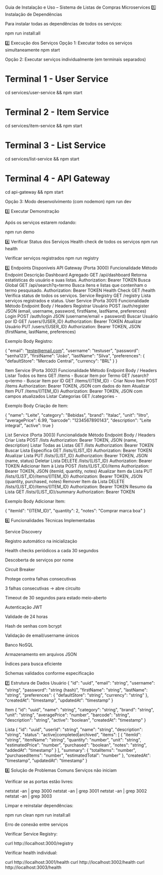 Guia de Instalação e Uso – Sistema de Listas de Compras Microservices
1️⃣ Instalação de Dependências

Para instalar todas as dependências de todos os serviços:

npm run install:all

2️⃣ Execução dos Serviços
Opção 1: Executar todos os serviços simultaneamente
npm start

Opção 2: Executar serviços individualmente (em terminais separados)
# Terminal 1 - User Service
cd services/user-service && npm start

# Terminal 2 - Item Service  
cd services/item-service && npm start

# Terminal 3 - List Service
cd services/list-service && npm start

# Terminal 4 - API Gateway
cd api-gateway && npm start

Opção 3: Modo desenvolvimento (com nodemon)
npm run dev

3️⃣ Executar Demonstração

Após os serviços estarem rodando:

npm run demo

4️⃣ Verificar Status dos Serviços
Health check de todos os serviços
npm run health

Verificar serviços registrados
npm run registry

5️⃣ Endpoints Disponíveis
API Gateway (Porta 3000)
Funcionalidade	Método	Endpoint	Descrição
Dashboard Agregado	GET	/api/dashboard	Retorna estatísticas do usuário e suas listas. Authorization: Bearer TOKEN
Busca Global	GET	/api/search?q=termo	Busca itens e listas que contenham o termo pesquisado. Authorization: Bearer TOKEN
Health Check	GET	/health	Verifica status de todos os serviços.
Service Registry	GET	/registry	Lista serviços registrados e status.
User Service (Porta 3001)
Funcionalidade	Método	Endpoint	Body / Headers
Registrar Usuário	POST	/auth/register	JSON (email, username, password, firstName, lastName, preferences)
Login	POST	/auth/login	JSON (username/email + password)
Buscar Usuário por ID	GET	/users/{USER_ID}	Authorization: Bearer TOKEN
Atualizar Usuário	PUT	/users/{USER_ID}	Authorization: Bearer TOKEN, JSON (firstName, lastName, preferences)

Exemplo Body Registro:

{
  "email": "teste@email.com",
  "username": "testuser",
  "password": "senha123",
  "firstName": "João",
  "lastName": "Silva",
  "preferences": {
    "defaultStore": "Mercado Central",
    "currency": "BRL"
  }
}

Item Service (Porta 3002)
Funcionalidade	Método	Endpoint	Body / Headers
Listar Todos os Itens	GET	/items	-
Buscar Item por Termo	GET	/search?q=termo	-
Buscar Item por ID	GET	/items/{ITEM_ID}	-
Criar Novo Item	POST	/items	Authorization: Bearer TOKEN, JSON com dados do item
Atualizar Item	PUT	/items/{ITEM_ID}	Authorization: Bearer TOKEN, JSON com campos atualizados
Listar Categorias	GET	/categories	-

Exemplo Body Criação de Item:

{
  "name": "Leite",
  "category": "Bebidas",
  "brand": "Italac",
  "unit": "litro",
  "averagePrice": 6.99,
  "barcode": "1234567890143",
  "description": "Leite integral",
  "active": true
}

List Service (Porta 3003)
Funcionalidade	Método	Endpoint	Body / Headers
Criar Lista	POST	/lists	Authorization: Bearer TOKEN, JSON (name, description)
Listar Todas as Listas	GET	/lists	Authorization: Bearer TOKEN
Buscar Lista Específica	GET	/lists/{LIST_ID}	Authorization: Bearer TOKEN
Atualizar Lista	PUT	/lists/{LIST_ID}	Authorization: Bearer TOKEN, JSON (name, status)
Deletar Lista	DELETE	/lists/{LIST_ID}	Authorization: Bearer TOKEN
Adicionar Item à Lista	POST	/lists/{LIST_ID}/items	Authorization: Bearer TOKEN, JSON (itemId, quantity, notes)
Atualizar Item da Lista	PUT	/lists/{LIST_ID}/items/{ITEM_ID}	Authorization: Bearer TOKEN, JSON (quantity, purchased, notes)
Remover Item da Lista	DELETE	/lists/{LIST_ID}/items/{ITEM_ID}	Authorization: Bearer TOKEN
Resumo da Lista	GET	/lists/{LIST_ID}/summary	Authorization: Bearer TOKEN

Exemplo Body Adicionar Item:

{
  "itemId": "{ITEM_ID}",
  "quantity": 2,
  "notes": "Comprar marca boa"
}

6️⃣ Funcionalidades Técnicas Implementadas

Service Discovery

Registro automático na inicialização

Health checks periódicos a cada 30 segundos

Descoberta de serviços por nome

Circuit Breaker

Protege contra falhas consecutivas

3 falhas consecutivas → abre circuito

Timeout de 30 segundos para estado meio-aberto

Autenticação JWT

Validade de 24 horas

Hash de senhas com bcrypt

Validação de email/username únicos

Banco NoSQL

Armazenamento em arquivos JSON

Índices para busca eficiente

Schemas validados conforme especificação

7️⃣ Estrutura de Dados
Usuário
{
  "id": "uuid",
  "email": "string",
  "username": "string",
  "password": "string (hash)",
  "firstName": "string",
  "lastName": "string",
  "preferences": {
    "defaultStore": "string",
    "currency": "string"
  },
  "createdAt": "timestamp",
  "updatedAt": "timestamp"
}

Item
{
  "id": "uuid",
  "name": "string",
  "category": "string",
  "brand": "string",
  "unit": "string",
  "averagePrice": "number",
  "barcode": "string",
  "description": "string",
  "active": "boolean",
  "createdAt": "timestamp"
}

Lista
{
  "id": "uuid",
  "userId": "string",
  "name": "string",
  "description": "string",
  "status": "active|completed|archived",
  "items": [
    {
      "itemId": "string",
      "itemName": "string",
      "quantity": "number",
      "unit": "string",
      "estimatedPrice": "number",
      "purchased": "boolean",
      "notes": "string",
      "addedAt": "timestamp"
    }
  ],
  "summary": {
    "totalItems": "number",
    "purchasedItems": "number",
    "estimatedTotal": "number"
  },
  "createdAt": "timestamp",
  "updatedAt": "timestamp"
}

8️⃣ Solução de Problemas Comuns
Serviços não iniciam

Verificar se as portas estão livres:

netstat -an | grep 3000
netstat -an | grep 3001
netstat -an | grep 3002
netstat -an | grep 3003


Limpar e reinstalar dependências:

npm run clean
npm run install:all

Erro de conexão entre serviços

Verificar Service Registry:

curl http://localhost:3000/registry


Verificar health individual:

curl http://localhost:3001/health
curl http://localhost:3002/health
curl http://localhost:3003/health